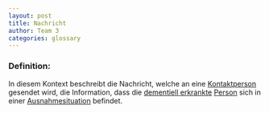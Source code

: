 ```yaml
---
layout: post
title: Nachricht
author: Team 3
categories: glossary
---
```

### Definition:

In diesem Kontext beschreibt die Nachricht, welche an eine
[Kontaktperson](https://fae.archi-lab.io/glossary/2019/11/06/Glossary-Kontaktperson.html) gesendet wird, die Information, 
dass die [dementiell erkrankte](https://fae.archi-lab.io/glossary/2019/11/15/Glossary-Dementiell-erkrankter.html)
[Person](https://fae.archi-lab.io/glossary/2019/11/15/Glossary-Person.html) sich in einer 
[Ausnahmesituation](https://fae.archi-lab.io/glossary/2019/11/04/Glossary-Ausnahmesitation.html) befindet.
